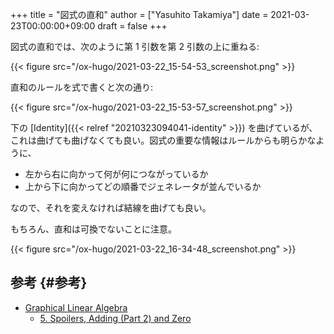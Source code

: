 +++
title = "図式の直和"
author = ["Yasuhito Takamiya"]
date = 2021-03-23T00:00:00+09:00
draft = false
+++

図式の直和では、次のように第 1 引数を第 2 引数の上に重ねる:

{{< figure src="/ox-hugo/2021-03-22_15-54-53_screenshot.png" >}}

直和のルールを式で書くと次の通り:

{{< figure src="/ox-hugo/2021-03-22_15-53-57_screenshot.png" >}}

下の [Identity]({{< relref "20210323094041-identity" >}}) を曲げているが、これは曲げても曲げなくても良い。図式の重要な情報はルールからも明らかなように、

-   左から右に向かって何が何につながっているか
-   上から下に向かってどの順番でジェネレータが並んでいるか

なので、それを変えなければ結線を曲げても良い。

もちろん、直和は可換でないことに注意。

{{< figure src="/ox-hugo/2021-03-22_16-34-48_screenshot.png" >}}


## 参考 {#参考}

-   [Graphical Linear Algebra](https://graphicallinearalgebra.net/)
    -   [5. Spoilers, Adding (Part 2) and Zero](https://graphicallinearalgebra.net/2015/04/30/spoilers-adding-part-2-and-zero/)
